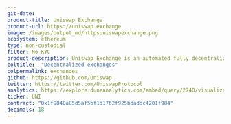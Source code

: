 ```yaml
---
git-date:
product-title: Uniswap Exchange
product-url: https://uniswap.exchange
image: /images/output_md/httpsuniswapexchange.png
ecosystem: ethereum
type: non-custodial
filter: No KYC
product-description: Uniswap Exchange is an automated fully decentralized token exchange on Ethereum. [Uniswap Explained - In-Depth DeFi Guide](/uniswap-explained).
coltitle:  "Decentralized exchanges"
colpermalink: exchanges
github: https://github.com/Uniswap
twitter: https://twitter.com/UniswapProtocol
analytics: https://explore.duneanalytics.com/embed/query/2740/visualization/5532?api_key=V2lWvHRsdEdMsQaqUvQPrftxQ4J3uliNTpNCWxkO
ticker: UNI
contract: "0x1f9840a85d5af5bf1d1762f925bdaddc4201f984"
decimals: 18
---
```

